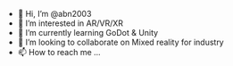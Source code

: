 - 👋 Hi, I’m @abn2003
- 👀 I’m interested in AR/VR/XR
- 🌱 I’m currently learning GoDot & Unity
- 💞️ I’m looking to collaborate on Mixed reality for industry
- 📫 How to reach me ...

<!---
abn2003/abn2003 is a ✨ special ✨ repository because its `README.md` (this file) appears on your GitHub profile.
You can click the Preview link to take a look at your changes.
--->
